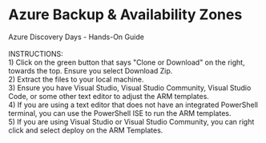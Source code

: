 # Azure Backup & Availability Zones
Azure Discovery Days - Hands-On Guide
<br><br>
INSTRUCTIONS:
<br>1) Click on the green button that says "Clone or Download" on the right, towards the top. Ensure you select Download Zip.
<br>2) Extract the files to your local machine.
<br>3) Ensure you have Visual Studio, Visual Studio Community, Visual Studio Code, or some other text editor to adjust the ARM templates.
<br>4) If you are using a text editor that does not have an integrated PowerShell terminal, you can use the PowerShell ISE to run the ARM templates. 
<br>5) If you are using Visual Studio or Visual Studio Community, you can right click and select deploy on the ARM Templates.
